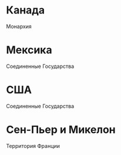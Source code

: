 # Канада

Монархия

# Мексика

Соединенные Государства

# США

Соединенные Государства

# Сен-Пьер и Микелон

Территория Франции